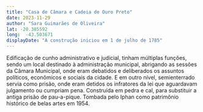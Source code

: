 ```yaml
---
title: "Casa de Câmara e Cadeia de Ouro Preto"
date: 2023-11-29
author: "Sara Guimarães de Oliveira"
lat: -20.385592
long:  -43.503671
displayDate: "A construção iniciou em 1 de julho de 1785"
---
```


Edificação de cunho administrativo e judicial, tinham múltiplas funções, sendo um local destinado à administração municipal, abrigando as sessões da Câmara Municipal, onde eram debatidos e deliberados os assuntos políticos, econômicos e sociais da cidade. E em outro nível, semienterrado servia como prisão, onde eram detidos os infratores da lei que aguardavam julgamento ou cumpriam pena. Construída em pedra e cal, para substituir a antiga prisão de pau-a-pique. Tombada pelo Iphan como patrimônio histórico de belas artes em 1954.
